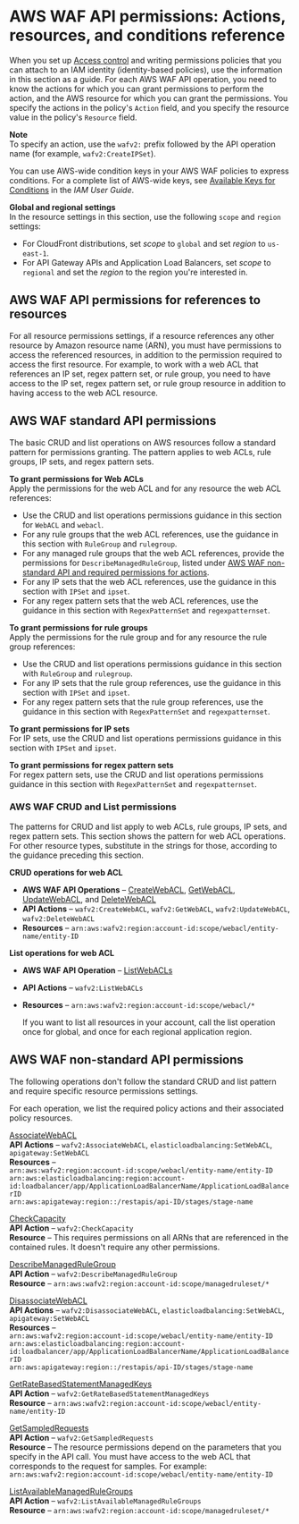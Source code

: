 # AWS WAF API permissions: Actions, resources, and conditions reference<a name="waf-api-permissions-ref"></a>

When you set up [Access control](waf-auth-and-access-control.md#access-control) and writing permissions policies that you can attach to an IAM identity \(identity\-based policies\), use the information in this section as a guide\. For each AWS WAF API operation, you need to know the actions for which you can grant permissions to perform the action, and the AWS resource for which you can grant the permissions\. You specify the actions in the policy's `Action` field, and you specify the resource value in the policy's `Resource` field\.

**Note**  
To specify an action, use the `wafv2:` prefix followed by the API operation name \(for example, `wafv2:CreateIPSet`\)\.

You can use AWS\-wide condition keys in your AWS WAF policies to express conditions\. For a complete list of AWS\-wide keys, see [Available Keys for Conditions](https://docs.aws.amazon.com/IAM/latest/UserGuide/reference_policies_elements.html#AvailableKeys) in the *IAM User Guide*\. 

**Global and regional settings**  
In the resource settings in this section, use the following `scope` and `region` settings: 
+ For CloudFront distributions, set *scope* to `global` and set *region* to `us-east-1`\.
+ For API Gateway APIs and Application Load Balancers, set *scope* to `regional` and set the *region* to the region you're interested in\.

## AWS WAF API permissions for references to resources<a name="waf-api-permissions-for-refs"></a>

For all resource permissions settings, if a resource references any other resource by Amazon resource name \(ARN\), you must have permissions to access the referenced resources, in addition to the permission required to access the first resource\. For example, to work with a web ACL that references an IP set, regex pattern set, or rule group, you need to have access to the IP set, regex pattern set, or rule group resource in addition to having access to the web ACL resource\. 

## AWS WAF standard API permissions<a name="waf-api-standard-permissions"></a>

The basic CRUD and list operations on AWS resources follow a standard pattern for permissions granting\. The pattern applies to web ACLs, rule groups, IP sets, and regex pattern sets\. 

**To grant permissions for Web ACLs**  
Apply the permissions for the web ACL and for any resource the web ACL references: 
+ Use the CRUD and list operations permissions guidance in this section for `WebACL` and `webacl`\. 
+ For any rule groups that the web ACL references, use the guidance in this section with `RuleGroup` and `rulegroup`\.
+ For any managed rule groups that the web ACL references, provide the permissions for `DescribeManagedRuleGroup`, listed under [AWS WAF non\-standard API and required permissions for actions](#waf-api-nonstandard-permissions)\.
+ For any IP sets that the web ACL references, use the guidance in this section with `IPSet` and `ipset`\.
+ For any regex pattern sets that the web ACL references, use the guidance in this section with `RegexPatternSet` and `regexpatternset`\.

**To grant permissions for rule groups**  
Apply the permissions for the rule group and for any resource the rule group references: 
+ Use the CRUD and list operations permissions guidance in this section with `RuleGroup` and `rulegroup`\. 
+ For any IP sets that the rule group references, use the guidance in this section with `IPSet` and `ipset`\.
+ For any regex pattern sets that the rule group references, use the guidance in this section with `RegexPatternSet` and `regexpatternset`\.

**To grant permissions for IP sets**  
For IP sets, use the CRUD and list operations permissions guidance in this section with `IPSet` and `ipset`\.

**To grant permissions for regex pattern sets**  
For regex pattern sets, use the CRUD and list operations permissions guidance in this section with `RegexPatternSet` and `regexpatternset`\.

### AWS WAF CRUD and List permissions<a name="waf-crud-list-permissions"></a>

The patterns for CRUD and list apply to web ACLs, rule groups, IP sets, and regex pattern sets\. This section shows the pattern for web ACL operations\. For other resource types, substitute in the strings for those, according to the guidance preceding this section\.

**CRUD operations for web ACL**
+ **AWS WAF API Operations** – [CreateWebACL](https://docs.aws.amazon.com/waf/latest/APIReference/API_CreateWebACL.html), [GetWebACL](https://docs.aws.amazon.com/waf/latest/APIReference/API_GetWebACL.html), [UpdateWebACL](https://docs.aws.amazon.com/waf/latest/APIReference/API_UpdateWebACL.html), and [DeleteWebACL](https://docs.aws.amazon.com/waf/latest/APIReference/API_DeleteWebACL.html) 
+ **API Actions** – `wafv2:CreateWebACL`, `wafv2:GetWebACL`, `wafv2:UpdateWebACL`, `wafv2:DeleteWebACL`
+ **Resources** – `arn:aws:wafv2:region:account-id:scope/webacl/entity-name/entity-ID` 

**List operations for web ACL**
+ **AWS WAF API Operation** – [ListWebACLs](https://docs.aws.amazon.com/waf/latest/APIReference/API_ListWebACLs.html)
+ **API Actions** – `wafv2:ListWebACLs`
+ **Resources** – `arn:aws:wafv2:region:account-id:scope/webacl/*`

  If you want to list all resources in your account, call the list operation once for global, and once for each regional application region\.

## AWS WAF non\-standard API permissions<a name="waf-api-nonstandard-permissions"></a>

The following operations don't follow the standard CRUD and list pattern and require specific resource permissions settings\. 

For each operation, we list the required policy actions and their associated policy resources\. <a name="actions-related-to-objects-table_pdf"></a>

[AssociateWebACL ](https://docs.aws.amazon.com/waf/latest/APIReference/API_AssociateWebACL.html)  
**API Actions** – `wafv2:AssociateWebACL`, `elasticloadbalancing:SetWebACL`, `apigateway:SetWebACL`  
**Resources** –  
`arn:aws:wafv2:region:account-id:scope/webacl/entity-name/entity-ID`  
`arn:aws:elasticloadbalancing:region:account-id:loadbalancer/app/ApplicationLoadBalancerName/ApplicationLoadBalancerID`  
`arn:aws:apigateway:region::/restapis/api-ID/stages/stage-name`

[CheckCapacity](https://docs.aws.amazon.com/waf/latest/APIReference/API_CheckCapacity.html)  
**API Action** – `wafv2:CheckCapacity`  
**Resource** – This requires permissions on all ARNs that are referenced in the contained rules\. It doesn't require any other permissions\. 

[DescribeManagedRuleGroup](https://docs.aws.amazon.com/waf/latest/APIReference/API_DescribeManagedRuleGroup.html)  
**API Action** – `wafv2:DescribeManagedRuleGroup`  
**Resource** – `arn:aws:wafv2:region:account-id:scope/managedruleset/*`

[DisassociateWebACL](https://docs.aws.amazon.com/waf/latest/APIReference/API_DisassociateWebACL.html)  
**API Actions** – `wafv2:DisassociateWebACL`, `elasticloadbalancing:SetWebACL`, `apigateway:SetWebACL`  
**Resources** –  
`arn:aws:wafv2:region:account-id:scope/webacl/entity-name/entity-ID`  
 `arn:aws:elasticloadbalancing:region:account-id:loadbalancer/app/ApplicationLoadBalancerName/ApplicationLoadBalancerID`  
`arn:aws:apigateway:region::/restapis/api-ID/stages/stage-name`

[GetRateBasedStatementManagedKeys](https://docs.aws.amazon.com/waf/latest/APIReference/API_GetRateBasedStatementManagedKeys.html)  
**API Action** – `wafv2:GetRateBasedStatementManagedKeys`  
**Resource** – `arn:aws:wafv2:region:account-id:scope/webacl/entity-name/entity-ID`

[GetSampledRequests](https://docs.aws.amazon.com/waf/latest/APIReference/API_GetSampledRequests.html)  
**API Action** – `wafv2:GetSampledRequests`  
**Resource** – The resource permissions depend on the parameters that you specify in the API call\. You must have access to the web ACL that corresponds to the request for samples\. For example: `arn:aws:wafv2:region:account-id:scope/webacl/entity-name/entity-ID`

[ListAvailableManagedRuleGroups](https://docs.aws.amazon.com/waf/latest/APIReference/API_ListAvailableManagedRuleGroups.html)  
**API Action** – `wafv2:ListAvailableManagedRuleGroups`  
**Resource** – `arn:aws:wafv2:region:account-id:scope/managedruleset/*`